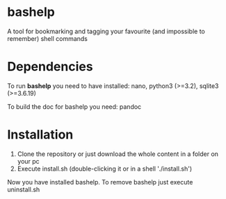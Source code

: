 bashelp
=======

A tool for bookmarking and tagging your favourite (and impossible to remember) shell commands

Dependencies
============
To run **bashelp** you need to have installed:
nano, python3 (>=3.2), sqlite3 (>=3.6.19)

To build the doc for bashelp you need:
pandoc

Installation
============
1. Clone the repository or just download the whole content in a folder on your pc
2. Execute install.sh (double-clicking it or in a shell './install.sh')

Now you have installed bashelp.
To remove bashelp just execute uninstall.sh
